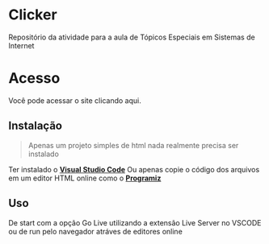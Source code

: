 # Clicker
Repositório da atividade para a aula de Tópicos Especiais em Sistemas de Internet

# Acesso
Você pode acessar o site clicando aqui.

## Instalação
> Apenas um projeto simples de html nada realmente precisa ser instalado

Ter instalado o **[Visual Studio Code](https://code.visualstudio.com/download)**
Ou apenas copie o código dos arquivos em um editor HTML online como o **[Programiz](https://www.programiz.com/html/online-compiler/)**

## Uso
De start com a opção Go Live utilizando a extensão Live Server no VSCODE
ou de run pelo navegador atráves de editores online